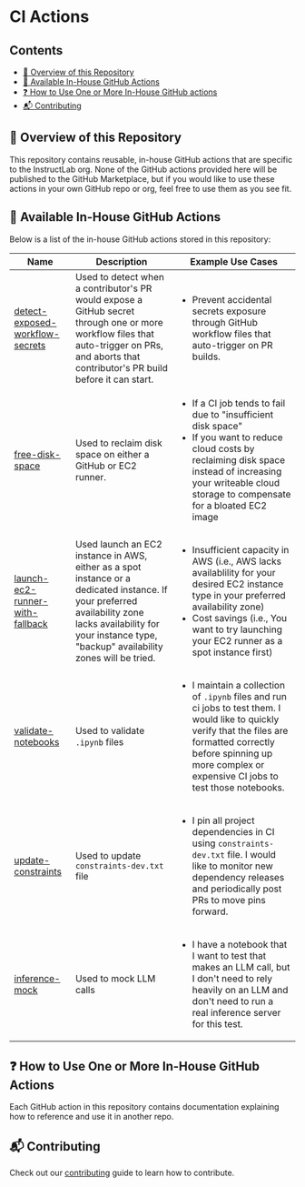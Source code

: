 # CI Actions

## Contents
- [📙 Overview of this Repository](#-overview-of-this-repository)
- [👊 Available In-House GitHub Actions](#-available-in-house-github-actions)
- [❓ How to Use One or More In-House GitHub actions](#-how-to-use-one-or-more-in-house-github-actions)
- [📬 Contributing](#-contributing)

## 📙 Overview of this Repository

This repository contains reusable, in-house GitHub actions that are specific to the InstructLab org. None of the GitHub actions provided here will be published to the GitHub Marketplace, but if you would like to use these actions in your own GitHub repo or org, feel free to use them as you see fit.

## 👊 Available In-House GitHub Actions

Below is a list of the in-house GitHub actions stored in this repository:

| Name | Description | Example Use Cases |
| --- | --- | --- |
| [detect-exposed-workflow-secrets](./actions/detect-exposed-workflow-secrets/detect-exposed-workflow-secrets.md) | Used to detect when a contributor's PR would expose a GitHub secret through one or more workflow files that auto-trigger on PRs, and aborts that contributor's PR build before it can start. | <ul><li>Prevent accidental secrets exposure through GitHub workflow files that auto-trigger on PR builds.</li></ul> |
| [free-disk-space](./actions/free-disk-space/free-disk-space.md) | Used to reclaim disk space on either a GitHub or EC2 runner. | <ul><li>If a CI job tends to fail due to "insufficient disk space"</li><li>If you want to reduce cloud costs by reclaiming disk space instead of increasing your writeable cloud storage to compensate for a bloated EC2 image</li></ul> |
| [launch-ec2-runner-with-fallback](./actions/launch-ec2-runner-with-fallback/launch-ec2-runner-with-fallback.md) | Used launch an EC2 instance in AWS, either as a spot instance or a dedicated instance. If your preferred availability zone lacks availability for your instance type, "backup" availability zones will be tried. | <ul><li>Insufficient capacity in AWS (i.e., AWS lacks availablility for your desired EC2 instance type in your preferred availability zone)</li><li>Cost savings (i.e., You want to try launching your EC2 runner as a spot instance first)</li></ul> |
| [validate-notebooks](./actions/launch-ec2-runner-with-fallback/launch-ec2-runner-with-fallback.md) | Used to validate `.ipynb` files | <ul><li>I maintain a collection of `.ipynb` files and run ci jobs to test them. I  would like to quickly verify that the files are formatted correctly before spinning up more complex or expensive CI jobs to test those notebooks.</li></ul>
| [update-constraints](./actions/update-constraints/update-constraints.md) | Used to update `constraints-dev.txt` file | <ul><li>I pin all project dependencies in CI using `constraints-dev.txt` file. I would like to monitor new dependency releases and periodically post PRs to move pins forward.</li></ul>
| [inference-mock](./actions/inference-mock/README.md) | Used to mock LLM calls | <ul><li>I have a notebook that I want to test that makes an LLM call, but I don't need to rely heavily on an LLM and don't need to run a real inference server for this test.</li></ul> |

## ❓ How to Use One or More In-House GitHub Actions

Each GitHub action in this repository contains documentation explaining how to reference and use it in another repo.

## 📬 Contributing

Check out our [contributing](CONTRIBUTING/CONTRIBUTING.md) guide to learn how to contribute.